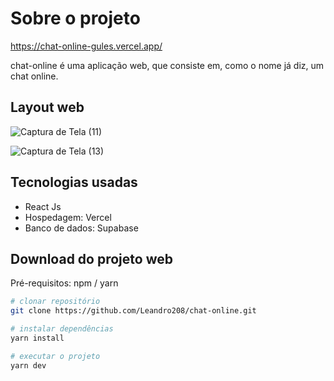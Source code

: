 # Sobre o projeto

https://chat-online-gules.vercel.app/

chat-online é uma aplicação web, que consiste em, como o nome já diz, um chat online.

## Layout web

![Captura de Tela (11)](https://user-images.githubusercontent.com/81039247/155048593-a6afff14-d809-45d1-acf0-38381d23d80b.png)

![Captura de Tela (13)](https://user-images.githubusercontent.com/81039247/155048711-5028078d-9b3c-4568-8ac1-99505e6f8889.png)

## Tecnologias usadas
- React Js
- Hospedagem: Vercel
- Banco de dados: Supabase

## Download do projeto web
Pré-requisitos: npm / yarn

```bash
# clonar repositório
git clone https://github.com/Leandro208/chat-online.git

# instalar dependências
yarn install

# executar o projeto
yarn dev
```

